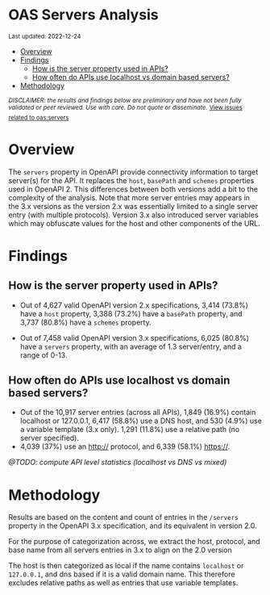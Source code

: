 OAS Servers Analysis
================
<sup>Last updated: 2022-12-24</sup>

- <a href="#overview" id="toc-overview">Overview</a>
- <a href="#findings" id="toc-findings">Findings</a>
  - <a href="#how-is-the-server-property-used-in-apis"
    id="toc-how-is-the-server-property-used-in-apis">How is the server
    property used in APIs?</a>
  - <a href="#how-often-do-apis-use-localhost-vs-domain-based-servers"
    id="toc-how-often-do-apis-use-localhost-vs-domain-based-servers">How
    often do APIs use localhost vs domain based servers?</a>
- <a href="#methodology" id="toc-methodology">Methodology</a>

<sup>*DISCLAIMER: the results and findings below are preliminary and
have not been fully validated or peer reviewed. Use with care. Do not
quote or disseminate.*</sup> <sup>[View issues related to
oas:servers](https://github.com/postman-open-technologies/knowledge-base/labels/oas%3Aservers)</sup>

# Overview

The `servers` property in OpenAPI provide connectivity information to
target server(s) for the API. It replaces the `host`, `basePath` and
`schemes` properties used in OpenAPI 2. This differences between both
versions add a bit to the complexity of the analysis. Note that more
server entries may appears in the 3.x versions as the version 2.x was
essentially limited to a single server entry (with multiple protocols).
Version 3.x also introduced server variables which may obfuscate values
for the host and other components of the URL.

# Findings

## How is the server property used in APIs?

- Out of 4,627 valid OpenAPI version 2.x specifications, 3,414 (73.8%)
  have a `host` property, 3,388 (73.2%) have a `basePath` property, and
  3,737 (80.8%) have a `schemes` property.

- Out of 7,458 valid OpenAPI version 3.x specifications, 6,025 (80.8%)
  have a `servers` property, with an average of 1.3 server/entry, and a
  range of 0-13.

## How often do APIs use localhost vs domain based servers?

- Out of the 10,917 server entries (across all APIs), 1,849 (16.9%)
  contain localhost or 127.0.0.1, 6,417 (58.8%) use a DNS host, and 530
  (4.9%) use a variable template (3.x only). 1,291 (11.8%) use a
  relative path (no server specified).
- 4,039 (37%) use an <http://> protocol, and 6,339 (58.1%) <https://>.

*@TODO: compute API level statistics (localhost vs DNS vs mixed)*

# Methodology

Results are based on the content and count of entries in the `/servers`
property in the OpenAPI 3.x specification, and its equivalent in version
2.0.

For the purpose of categorization across, we extract the host, protocol,
and base name from all servers entries in 3.x to align on the 2.0
version

The host is then categorized as local if the name contains `localhost`
or `127.0.0.1`, and dns based if it is a valid domain name. This
therefore excludes relative paths as well as entries that use variable
templates.
